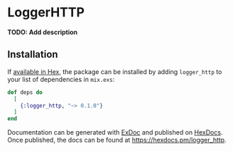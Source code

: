 # LoggerHTTP

**TODO: Add description**

## Installation

If [available in Hex](https://hex.pm/docs/publish), the package can be installed
by adding `logger_http` to your list of dependencies in `mix.exs`:

```elixir
def deps do
  [
    {:logger_http, "~> 0.1.0"}
  ]
end
```

Documentation can be generated with [ExDoc](https://github.com/elixir-lang/ex_doc)
and published on [HexDocs](https://hexdocs.pm). Once published, the docs can
be found at <https://hexdocs.pm/logger_http>.

